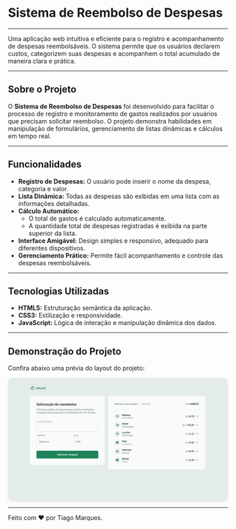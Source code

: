 # Sistema de Reembolso de Despesas

___

Uma aplicação web intuitiva e eficiente para o registro e acompanhamento de despesas reembolsáveis. O sistema permite que os usuários declarem custos, categorizem suas despesas e acompanhem o total acumulado de maneira clara e prática.

---

## Sobre o Projeto

O **Sistema de Reembolso de Despesas** foi desenvolvido para facilitar o processo de registro e monitoramento de gastos realizados por usuários que precisam solicitar reembolso. O projeto demonstra habilidades em manipulação de formulários, gerenciamento de listas dinâmicas e cálculos em tempo real.

---

## Funcionalidades

- **Registro de Despesas:** O usuário pode inserir o nome da despesa, categoria e valor.
- **Lista Dinâmica:** Todas as despesas são exibidas em uma lista com as informações detalhadas.
- **Cálculo Automático:** 
  - O total de gastos é calculado automaticamente.
  - A quantidade total de despesas registradas é exibida na parte superior da lista.
- **Interface Amigável:** Design simples e responsivo, adequado para diferentes dispositivos.
- **Gerenciamento Prático:** Permite fácil acompanhamento e controle das despesas reembolsáveis.

---

## Tecnologias Utilizadas

- **HTML5:** Estruturação semântica da aplicação.
- **CSS3:** Estilização e responsividade.
- **JavaScript:** Lógica de interação e manipulação dinâmica dos dados.

---

## Demonstração do Projeto

Confira abaixo uma prévia do layout do projeto:

<img src="capaProjeto.png" alt="Capa do Sistema de Reembolso de Despesas" style="border-radius: 10px; box-shadow: 0 4px 6px rgba(0, 0, 0, 0.1);">

---

Feito com :heart: por Tiago Marques.
